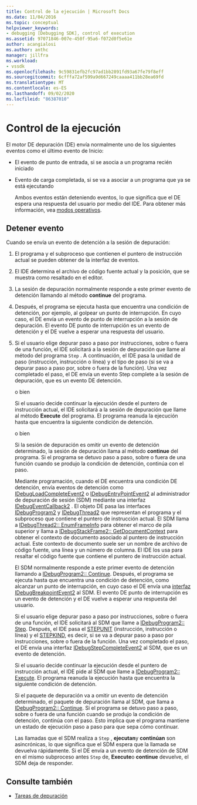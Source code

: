 ```yaml
---
title: Control de la ejecución | Microsoft Docs
ms.date: 11/04/2016
ms.topic: conceptual
helpviewer_keywords:
- debugging [Debugging SDK], control of execution
ms.assetid: 97071846-007e-450f-95a6-f072d0f5e61e
author: acangialosi
ms.author: anthc
manager: jillfra
ms.workload:
- vssdk
ms.openlocfilehash: 9c59831efb2fc97ad1bb2891fd93a67fe79f8eff
ms.sourcegitcommit: 6cfffa72af599a9d667249caaaa411bb28ea69fd
ms.translationtype: MT
ms.contentlocale: es-ES
ms.lasthandoff: 09/02/2020
ms.locfileid: "86387010"
---
```

# <a name="control-of-execution"></a>Control de la ejecución
El motor DE depuración (DE) envía normalmente uno de los siguientes eventos como el último evento de Inicio:

- El evento de punto de entrada, si se asocia a un programa recién iniciado

- Evento de carga completada, si se va a asociar a un programa que ya se está ejecutando

  Ambos eventos están deteniendo eventos, lo que significa que el DE espera una respuesta del usuario por medio del IDE. Para obtener más información, vea [modos operativos](../../extensibility/debugger/operational-modes.md).

## <a name="stopping-event"></a>Detener evento
 Cuando se envía un evento de detención a la sesión de depuración:

1. El programa y el subproceso que contienen el puntero de instrucción actual se pueden obtener de la interfaz de eventos.

2. El IDE determina el archivo de código fuente actual y la posición, que se muestra como resaltado en el editor.

3. La sesión de depuración normalmente responde a este primer evento de detención llamando al método **continue** del programa.

4. Después, el programa se ejecuta hasta que encuentra una condición de detención, por ejemplo, al golpear un punto de interrupción. En cuyo caso, el DE envía un evento de punto de interrupción a la sesión de depuración. El evento DE punto de interrupción es un evento de detención y el DE vuelve a esperar una respuesta del usuario.

5. Si el usuario elige depurar paso a paso por instrucciones, sobre o fuera de una función, el IDE solicitará a la sesión de depuración que llame al método del programa `Step` . A continuación, el IDE pasa la unidad de paso (instrucción, instrucción o línea) y el tipo de paso (si se va a depurar paso a paso por, sobre o fuera de la función). Una vez completado el paso, el DE envía un evento Step complete a la sesión de depuración, que es un evento DE detención.

    o bien

    Si el usuario decide continuar la ejecución desde el puntero de instrucción actual, el IDE solicitará a la sesión de depuración que llame al método **Execute** del programa. El programa reanuda la ejecución hasta que encuentra la siguiente condición de detención.

    o bien

    Si la sesión de depuración es omitir un evento de detención determinado, la sesión de depuración llama al método **continue** del programa. Si el programa se detuvo paso a paso, sobre o fuera de una función cuando se produjo la condición de detención, continúa con el paso.

   Mediante programación, cuando el DE encuentra una condición DE detención, envía eventos de detención como [IDebugLoadCompleteEvent2](../../extensibility/debugger/reference/idebugloadcompleteevent2.md) o [IDebugEntryPointEvent2](../../extensibility/debugger/reference/idebugentrypointevent2.md) al administrador de depuración de sesión (SDM) mediante una interfaz [IDebugEventCallback2](../../extensibility/debugger/reference/idebugeventcallback2.md) . El objeto DE pasa las interfaces [IDebugProgram2](../../extensibility/debugger/reference/idebugprogram2.md) y [IDebugThread2](../../extensibility/debugger/reference/idebugthread2.md) que representan el programa y el subproceso que contiene el puntero de instrucción actual. El SDM llama a [IDebugThread2:: EnumFrameInfo](../../extensibility/debugger/reference/idebugthread2-enumframeinfo.md) para obtener el marco de pila superior y llama a [IDebugStackFrame2:: GetDocumentContext](../../extensibility/debugger/reference/idebugstackframe2-getdocumentcontext.md) para obtener el contexto de documento asociado al puntero de instrucción actual. Este contexto de documento suele ser un nombre de archivo de código fuente, una línea y un número de columna. El IDE los usa para resaltar el código fuente que contiene el puntero de instrucción actual.

   El SDM normalmente responde a este primer evento de detención llamando a [IDebugProgram2:: Continue](../../extensibility/debugger/reference/idebugprogram2-continue.md). Después, el programa se ejecuta hasta que encuentra una condición de detención, como alcanzar un punto de interrupción, en cuyo caso el DE envía una [interfaz IDebugBreakpointEvent2](../../extensibility/debugger/reference/idebugbreakpointevent2.md) al SDM. El evento DE punto de interrupción es un evento de detención y el DE vuelve a esperar una respuesta del usuario.

   Si el usuario elige depurar paso a paso por instrucciones, sobre o fuera de una función, el IDE solicitará al SDM que llame a [IDebugProgram2:: Step](../../extensibility/debugger/reference/idebugprogram2-step.md). Después, el IDE pasa el [STEPUNIT](../../extensibility/debugger/reference/stepunit.md) (instrucción, instrucción o línea) y el [STEPKIND](../../extensibility/debugger/reference/stepkind.md), es decir, si se va a depurar paso a paso por instrucciones, sobre o fuera de la función. Una vez completado el paso, el DE envía una interfaz [IDebugStepCompleteEvent2](../../extensibility/debugger/reference/idebugstepcompleteevent2.md) al SDM, que es un evento de detención.

   Si el usuario decide continuar la ejecución desde el puntero de instrucción actual, el IDE pide al SDM que llame a [IDebugProgram2:: Execute](../../extensibility/debugger/reference/idebugprogram2-execute.md). El programa reanuda la ejecución hasta que encuentra la siguiente condición de detención.

   Si el paquete de depuración va a omitir un evento de detención determinado, el paquete de depuración llama al SDM, que llama a [IDebugProgram2:: Continue](../../extensibility/debugger/reference/idebugprogram2-continue.md). Si el programa se detuvo paso a paso, sobre o fuera de una función cuando se produjo la condición de detención, continúa con el paso. Esto implica que el programa mantiene un estado de ejecución paso a paso para que sepa cómo continuar.

   Las llamadas que el SDM realiza a `Step` , **ejecutan**y **continúan** son asincrónicas, lo que significa que el SDM espera que la llamada se devuelva rápidamente. Si el DE envía a un evento de detención de SDM en el mismo subproceso antes `Step` de, **Execute**o **continue** devuelve, el SDM deja de responder.

## <a name="see-also"></a>Consulte también
- [Tareas de depuración](../../extensibility/debugger/debugging-tasks.md)
